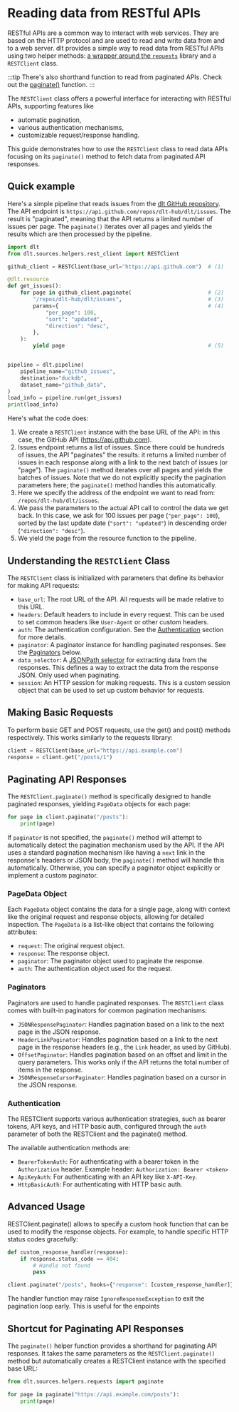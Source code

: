 # Reading data from RESTful APIs

RESTful APIs are a common way to interact with web services. They are based on the HTTP protocol and are used to read and write data from and to a web server. dlt provides a simple way to read data from RESTful APIs using two helper methods: [a wrapper around the `requests`](../reference/performance#using-the-built-in-requests-client) library and a `RESTClient` class.

:::tip
There's also shorthand function to read from paginated APIs. Check out the [paginate()](#shortcut-for-paginating-api-responses) function.
:::


The `RESTClient` class offers a powerful interface for interacting with RESTful APIs, supporting features like
- automatic pagination,
- various authentication mechanisms,
- customizable request/response handling.

This guide demonstrates how to use the `RESTClient` class to read data APIs focusing on its `paginate()` method to fetch data from paginated API responses.

## Quick example

Here's a simple pipeline that reads issues from the [dlt GitHub repository](https://github.com/dlt-hub/dlt/issues). The API endpoint is `https://api.github.com/repos/dlt-hub/dlt/issues`. The result is "paginated", meaning that the API returns a limited number of issues per page. The `paginate()` iterates over all pages and yields the results which are then processed by the pipeline.

```python
import dlt
from dlt.sources.helpers.rest_client import RESTClient

github_client = RESTClient(base_url="https://api.github.com")  # (1)

@dlt.resource
def get_issues():
    for page in github_client.paginate(                        # (2)
        "/repos/dlt-hub/dlt/issues",                           # (3)
        params={                                               # (4)
            "per_page": 100,
            "sort": "updated",
            "direction": "desc",
        },
    ):
        yield page                                             # (5)


pipeline = dlt.pipeline(
    pipeline_name="github_issues",
    destination="duckdb",
    dataset_name="github_data",
)
load_info = pipeline.run(get_issues)
print(load_info)
```

Here's what the code does:
1. We create a `RESTClient` instance with the base URL of the API: in this case, the GitHub API (https://api.github.com).
2. Issues endpoint returns a list of issues. Since there could be hundreds of issues, the API "paginates" the results: it returns a limited number of issues in each response along with a link to the next batch of issues (or "page"). The `paginate()` method iterates over all pages and yields the batches of issues. Note that we do not explicitly specify the pagination parameters here; the `paginate()` method handles this automatically.
3. Here we specify the address of the endpoint we want to read from: `/repos/dlt-hub/dlt/issues`.
4. We pass the parameters to the actual API call to control the data we get back. In this case, we ask for 100 issues per page (`"per_page": 100`), sorted by the last update date (`"sort": "updated"`) in descending order (`"direction": "desc"`).
5. We yield the page from the resource function to the pipeline.

## Understanding the `RESTClient` Class

The `RESTClient` class is initialized with parameters that define its behavior for making API requests:

- `base_url`: The root URL of the API. All requests will be made relative to this URL.
- `headers`: Default headers to include in every request. This can be used to set common headers like `User-Agent` or other custom headers.
- `auth`: The authentication configuration. See the [Authentication](#authentication) section for more details.
- `paginator`: A paginator instance for handling paginated responses. See the [Paginators](#paginators) below.
- `data_selector`: A [JSONPath selector](https://github.com/h2non/jsonpath-ng?tab=readme-ov-file#jsonpath-syntax) for extracting data from the responses. This defines a way to extract the data from the response JSON. Only used when paginating.
- `session`: An HTTP session for making requests. This is a custom session object that can be used to set up custom behavior for requests.

## Making Basic Requests

To perform basic GET and POST requests, use the get() and post() methods respectively. This works similarly to the requests library:

```python
client = RESTClient(base_url="https://api.example.com")
response = client.get("/posts/1")
```

## Paginating API Responses

The `RESTClient.paginate()` method is specifically designed to handle paginated responses, yielding `PageData` objects for each page:

```python
for page in client.paginate("/posts"):
    print(page)
```

If `paginator` is not specified, the `paginate()` method will attempt to automatically detect the pagination mechanism used by the API. If the API uses a standard pagination mechanism like having a `next` link in the response's headers or JSON body, the `paginate()` method will handle this automatically. Otherwise, you can specify a paginator object explicitly or implement a custom paginator.

### PageData Object

Each `PageData` object contains the data for a single page, along with context like the original request and response objects, allowing for detailed inspection. The `PageData` is a list-like object that contains the following attributes:

- `request`: The original request object.
- `response`: The response object.
- `paginator`: The paginator object used to paginate the response.
- `auth`: The authentication object used for the request.

### Paginators

Paginators are used to handle paginated responses. The `RESTClient` class comes with built-in paginators for common pagination mechanisms:
 - `JSONResponsePaginator`: Handles pagination based on a link to the next page in the JSON response.
 - `HeaderLinkPaginator`: Handles pagination based on a link to the next page in the response headers (e.g., the `Link` header, as used by GitHub).
 - `OffsetPaginator`: Handles pagination based on an offset and limit in the query parameters. This works only if the API returns the total number of items in the response.
 - `JSONResponseCursorPaginator`: Handles pagination based on a cursor in the JSON response.

### Authentication

The RESTClient supports various authentication strategies, such as bearer tokens, API keys, and HTTP basic auth, configured through the `auth` parameter of both the RESTClient and the paginate() method.

The available authentication methods are:
- `BearerTokenAuth`: For authenticating with a bearer token in the `Authorization` header. Example header: `Authorization: Bearer <token>`
- `ApiKeyAuth`: For authenticating with an API key like `X-API-Key`.
- `HttpBasicAuth`: For authenticating with HTTP basic auth.

## Advanced Usage

RESTClient.paginate() allows to specify a custom hook function that can be used to modify the response objects. For example, to handle specific HTTP status codes gracefully:

```python
def custom_response_handler(response):
    if response.status_code == 404:
        # Handle not found
        pass

client.paginate("/posts", hooks={"response": [custom_response_handler]})
```

The handler function may raise `IgnoreResponseException` to exit the pagination loop early. This is useful for the enpoints

## Shortcut for Paginating API Responses

The `paginate()` helper function provides a shorthand for paginating API responses. It takes the same parameters as the `RESTClient.paginate()` method but automatically creates a RESTClient instance with the specified base URL:

```python
from dlt.sources.helpers.requests import paginate

for page in paginate("https://api.example.com/posts"):
    print(page)
```